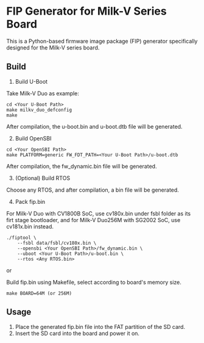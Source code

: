 # FIP Generator for Milk-V Series Board

This is a Python-based firmware image package (FIP) generator specifically designed for the Milk-V series board.

## Build

1. Build U-Boot

Take Milk-V Duo as example:

```shell
cd <Your U-Boot Path>
make milkv_duo_defconfig
make
```

After compilation, the u-boot.bin and u-boot.dtb file will be generated.

2. Build OpenSBI

```shell
cd <Your OpenSBI Path>
make PLATFORM=generic FW_FDT_PATH=<Your U-Boot Path>/u-boot.dtb
```

After compilation, the fw_dynamic.bin file will be generated.

3. (Optional) Build RTOS

Choose any RTOS, and after compilation, a bin file will be generated.

4. Pack fip.bin

For Milk-V Duo with CV1800B SoC, use cv180x.bin under fsbl folder as its firt stage bootloader, and for Milk-V Duo256M with SG2002 SoC, use cv181x.bin instead.

```shell
./fiptool \
    --fsbl data/fsbl/cv180x.bin \
    --opensbi <Your OpenSBI Path>/fw_dynamic.bin \
    --uboot <Your U-Boot Path>/u-boot.bin \
    --rtos <Any RTOS.bin>
```
or

Build fip.bin using Makefile, select according to board's memory size.
```shell
make BOARD=64M (or 256M)

```

## Usage

1. Place the generated fip.bin file into the FAT partition of the SD card.
2. Insert the SD card into the board and power it on.
